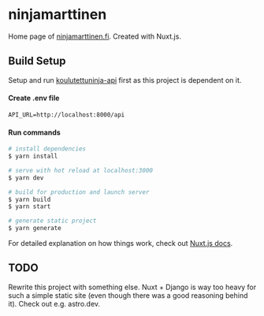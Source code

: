 # ninjamarttinen

Home page of [ninjamarttinen.fi](https://ninjamarttinen.fi). Created with Nuxt.js.

## Build Setup

Setup and run [koulutettuninja-api](https://github.com/kennyhei/koulutettuninja-api) first as this project is dependent on it.

#### Create .env file
```
API_URL=http://localhost:8000/api
```

#### Run commands
```bash
# install dependencies
$ yarn install

# serve with hot reload at localhost:3000
$ yarn dev

# build for production and launch server
$ yarn build
$ yarn start

# generate static project
$ yarn generate
```

For detailed explanation on how things work, check out [Nuxt.js docs](https://nuxtjs.org).

## TODO

Rewrite this project with something else. Nuxt + Django is way too heavy for such a simple static site (even though there was a good reasoning behind it). Check out e.g. astro.dev.
